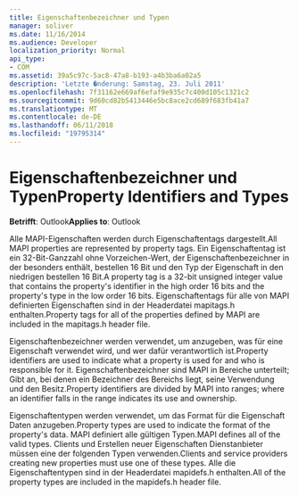 ```yaml
---
title: Eigenschaftenbezeichner und Typen
manager: soliver
ms.date: 11/16/2014
ms.audience: Developer
localization_priority: Normal
api_type:
- COM
ms.assetid: 39a5c97c-5ac8-47a8-b193-a4b3ba6a02a5
description: 'Letzte �nderung: Samstag, 23. Juli 2011'
ms.openlocfilehash: 7f31162e669af6efaf9e935c7c400d105c1321c2
ms.sourcegitcommit: 9d60cd82b5413446e5bc8ace2cd689f683fb41a7
ms.translationtype: MT
ms.contentlocale: de-DE
ms.lasthandoff: 06/11/2018
ms.locfileid: "19795314"
---
```

# <a name="property-identifiers-and-types"></a><span data-ttu-id="a1101-103">Eigenschaftenbezeichner und Typen</span><span class="sxs-lookup"><span data-stu-id="a1101-103">Property Identifiers and Types</span></span>

  
  
<span data-ttu-id="a1101-104">**Betrifft**: Outlook</span><span class="sxs-lookup"><span data-stu-id="a1101-104">**Applies to**: Outlook</span></span> 
  
<span data-ttu-id="a1101-105">Alle MAPI-Eigenschaften werden durch Eigenschaftentags dargestellt.</span><span class="sxs-lookup"><span data-stu-id="a1101-105">All MAPI properties are represented by property tags.</span></span> <span data-ttu-id="a1101-106">Ein Eigenschaftentag ist ein 32-Bit-Ganzzahl ohne Vorzeichen-Wert, der Eigenschaftenbezeichner in der besonders enthält, bestellen 16 Bit und den Typ der Eigenschaft in den niedrigen bestellen 16 Bit.</span><span class="sxs-lookup"><span data-stu-id="a1101-106">A property tag is a 32-bit unsigned integer value that contains the property's identifier in the high order 16 bits and the property's type in the low order 16 bits.</span></span> <span data-ttu-id="a1101-107">Eigenschaftentags für alle von MAPI definierten Eigenschaften sind in der Headerdatei mapitags.h enthalten.</span><span class="sxs-lookup"><span data-stu-id="a1101-107">Property tags for all of the properties defined by MAPI are included in the mapitags.h header file.</span></span>
  
<span data-ttu-id="a1101-108">Eigenschaftenbezeichner werden verwendet, um anzugeben, was für eine Eigenschaft verwendet wird, und wer dafür verantwortlich ist.</span><span class="sxs-lookup"><span data-stu-id="a1101-108">Property identifiers are used to indicate what a property is used for and who is responsible for it.</span></span> <span data-ttu-id="a1101-109">Eigenschaftenbezeichner sind MAPI in Bereiche unterteilt; Gibt an, bei denen ein Bezeichner des Bereichs liegt, seine Verwendung und den Besitz.</span><span class="sxs-lookup"><span data-stu-id="a1101-109">Property identifiers are divided by MAPI into ranges; where an identifier falls in the range indicates its use and ownership.</span></span> 
  
<span data-ttu-id="a1101-110">Eigenschaftentypen werden verwendet, um das Format für die Eigenschaft Daten anzugeben.</span><span class="sxs-lookup"><span data-stu-id="a1101-110">Property types are used to indicate the format of the property's data.</span></span> <span data-ttu-id="a1101-111">MAPI definiert alle gültigen Typen.</span><span class="sxs-lookup"><span data-stu-id="a1101-111">MAPI defines all of the valid types.</span></span> <span data-ttu-id="a1101-112">Clients und Erstellen neuer Eigenschaften Dienstanbieter müssen eine der folgenden Typen verwenden.</span><span class="sxs-lookup"><span data-stu-id="a1101-112">Clients and service providers creating new properties must use one of these types.</span></span> <span data-ttu-id="a1101-113">Alle die Eigenschaftentypen sind in der Headerdatei mapidefs.h enthalten.</span><span class="sxs-lookup"><span data-stu-id="a1101-113">All of the property types are included in the mapidefs.h header file.</span></span>
  

